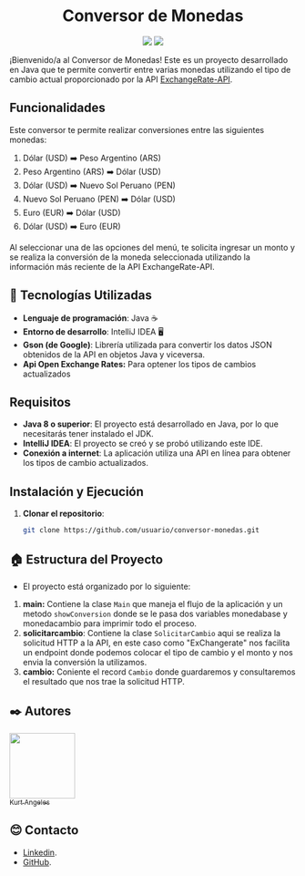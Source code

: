 <div align="center">

# Conversor de Monedas

</div>

<p align="center">
   <img src="http://img.shields.io/static/v1?label=STATUS&message=Por%20Mejorar&color=LIGHTBLUE&style=for-the-badge" />
   <img src="https://img.shields.io/badge/language-Java-007396?style=for-the-badge"/>
</p>

¡Bienvenido/a al Conversor de Monedas! Este es un proyecto desarrollado en Java que te permite convertir entre varias monedas utilizando el tipo de cambio actual proporcionado por la API [ExchangeRate-API](https://www.exchangerate-api.com/).

## Funcionalidades

Este conversor te permite realizar conversiones entre las siguientes monedas:

1. Dólar (USD) ➡️ Peso Argentino (ARS)
2. Peso Argentino (ARS) ➡️ Dólar (USD)
3. Dólar (USD) ➡️ Nuevo Sol Peruano (PEN)
4. Nuevo Sol Peruano (PEN) ➡️ Dólar (USD)
5. Euro (EUR) ➡️ Dólar (USD)
6. Dólar (USD) ➡️ Euro (EUR)

Al seleccionar una de las opciones del menú, te solicita ingresar un monto y se realiza la conversión de la moneda seleccionada utilizando la información más reciente de la API ExchangeRate-API.


## 🔧 Tecnologías Utilizadas

- **Lenguaje de programación**: Java ☕
- **Entorno de desarrollo**: IntelliJ IDEA 🖥️
- **Gson (de Google)**: Librería utilizada para convertir los datos JSON obtenidos de la API en objetos Java y viceversa.
- **Api Open Exchange Rates:** Para optener los tipos de cambios actualizados

## Requisitos

- **Java 8 o superior**: El proyecto está desarrollado en Java, por lo que necesitarás tener instalado el JDK.
- **IntelliJ IDEA**: El proyecto se creó y se probó utilizando este IDE.
- **Conexión a internet**: La aplicación utiliza una API en línea para obtener los tipos de cambio actualizados.

## Instalación y Ejecución

1. **Clonar el repositorio**: 
   ```bash
   git clone https://github.com/usuario/conversor-monedas.git

## 🏠 Estructura del Proyecto

* El proyecto está organizado por lo siguiente:

1. **main:** Contiene la clase `Main` que maneja el flujo de la aplicación y un metodo `showConversion` donde se le pasa dos variables monedabase y monedacambio para imprimir todo el proceso.
2. **solicitarcambio**: Contiene la clase `SolicitarCambio` aqui se realiza la solicitud HTTP a la API, en este caso como "ExChangerate" nos facilita un endpoint donde podemos colocar el tipo de cambio y el monto y nos envia la conversión la utilizamos.  
3. **cambio:** Coniente el record `Cambio` donde guardaremos y consultaremos el resultado que nos trae la solicitud HTTP.


## ✒️ Autores 

[<img src="https://avatars.githubusercontent.com/u/82422415?v=4" width=115><br><sub>Kurt Angeles</sub>](https://github.com/kurttck)

## 😊 Contacto 

* [Linkedin](https://www.linkedin.com/in/kurt-angeles-segura/).
* [GitHub](https://github.com/kurttck).
